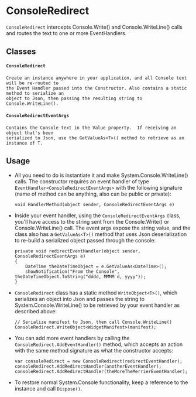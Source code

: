 # ConsoleRedirect

`ConsoleRedirect` intercepts Console.Write() and Console.WriteLine() calls and routes the text to one or more EventHandlers.

## Classes

  #### `ConsoleRedirect`
    Create an instance anywhere in your application, and all Console text will be re-routed to 
    the Event Handler passed into the Constructor. Also contains a static method to serialize an 
    object to Json, then passing the resulting string to Console.WriteLine().

   #### `ConsoleRedirectEventArgs`
    Contains the Console text in the Value property.  If receiving an object that's been 
    serialized to Json, use the GetValueAs<T>() method to retrieve as an instance of T.

## Usage

* All you need to do is instantiate it and make System.Console.WriteLine() calls. The constructor requires an event handler of type `EventHandler<ConsoleRedirectEventArgs>` with the following signature (name of method can be anything, also can be public or private):

      void HandlerMethod(object sender, ConsoleRedirectEventArgs e)
  
* Inside your event handler, using the `ConsoleRedirectEventArgs` class, you'll have access to the string sent from the Console.Write() or Console.WriteLine() call. The event args expose the string value, and the class also has a `GetValueAs<T>()` method that uses Json deserialization to re-build a serialized object passed through the console:

      private void redirectEventHandler(object sender, ConsoleRedirectEventArgs e)
      {
          DateTime theDateTimeObject = e.GetValueAs<DateTime>();
          showNotification("From the Console", theDateTimeObject.ToString("dddd, MMMM d, yyyy"));   
      }
  
* `ConsoleRedirect` class has a static method `WriteObject<T>()`, which serializes an object into Json and passes the string to System.Console.WriteLine() to be retrieved by your event handler as described above:

      // Serialize manifest to Json, then call Console.WriteLine()
      ConsoleRedirect.WriteObject<WidgetManifest>(manifest);   
  
* You can add more event handlers by calling the `ConsoleRedirect.AddEventHandler()` method, which accepts an action with the same method signature as what the constructor accepts:

      var consoleRedirect = new ConsoleRedirect(redirectEventHandler);
      consoleRedirect.AddRedirectHandler(anotherEventHandler);
      consoleRedirect.AddRedirectHandler(theMoreTheMerrierEventHandler);
  
* To restore normal System.Console functionality, keep a reference to the instance and call `Dispose()`.
  
